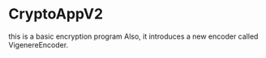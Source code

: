 ﻿# CryptoAppV2
this is a basic encryption program
Also, it introduces a new encoder called VigenereEncoder.
